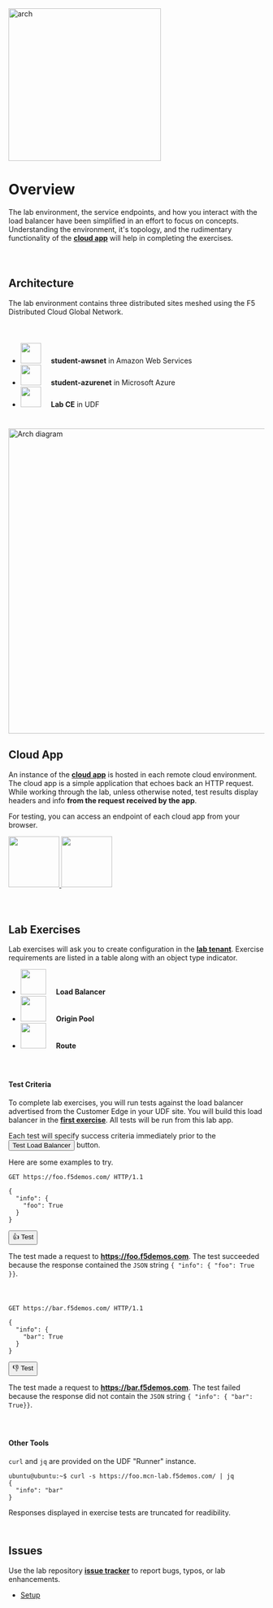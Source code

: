 <div href="/" class="d-flex align-items-center pb-3 mb-3 link-dark text-decoration-none">
    <img src="/static/arch.png" width="300px" height="auto" alt="arch">
</div>

# **Overview**

<div href="/" class="d-flex align-items-center pb-3 mb-3 link-dark text-decoration-none border-bottom"></div>

The lab environment, the service endpoints, and how you interact with the load balancer have been simplified in an effort to focus on concepts.
Understanding the environment, it's topology, and the rudimentary functionality of the <strong><a href="https://github.com/f5devcentral/f5xc-lab-mcn-practical/tree/main/cloudapp" target="_blank">cloud app</a></strong> will help in completing the exercises.

<div style="height:25px"></div>

## **Architecture**

The lab environment contains three distributed sites meshed using the F5 Distributed Cloud Global Network.

<div style="height:25px"></div>

<ul class="list-group">
  <li class="list-group-item">
  <img src="/static/aws.png" width="40px" height="auto"> &nbsp;&nbsp;&nbsp;
    <strong>student-awsnet</strong> in Amazon Web Services
  </li>
  <li class="list-group-item">
  <img src="/static/azure.png" width="40px" height="auto"> &nbsp;&nbsp;&nbsp;
  <strong>student-azurenet</strong> in Microsoft Azure
  </li>
  <li class="list-group-item">
  <img src="/static/mcnp-udf.png" width="40px" height="auto"> &nbsp;&nbsp;&nbsp;
  <strong>Lab CE</strong> in UDF 
  </li>
</ul>

<div style="height:25px"></div>

<img src="/static/mcn-prac-arch-base.png" width="auto" height="600px" alt="Arch diagram">

## **Cloud App**

An instance of the <strong><a href="https://github.com/f5devcentral/f5xc-lab-mcn-practical/tree/main/cloudapp" target="_blank">cloud app</a></strong> is hosted in each remote cloud environment.
The cloud app is a simple application that echoes back an HTTP request.
While working through the lab, unless otherwise noted, test results display headers and info **from the request received by the app**.

For testing, you can access an endpoint of each cloud app from your browser.

<p float="left">
<a href="https://aws-cloud-app.mcn-lab.f5demos.com/pretty" target="_blank">
<img src="/static/aws.png" height="100px" width="auto" class="rounded"/>
</a>
<a href="https://azure-cloud-app.mcn-lab.f5demos.com/pretty" target="_blank">
<img src="/static/azure.png" height="100px" width="auto"  class="rounded"/>
</a></p>

<div style="height:25px"></div>

## **Lab Exercises**

Lab exercises will ask you to create configuration in the <strong><a href="https://f5-xc-lab-mcn.console.ves.volterra.io/" target="_blank">lab tenant</a></strong>.
Exercise requirements are listed in a table along with an object type indicator. 

<ul class="list-group">
  <li class="list-group-item">
  <img src="/static/lb-icon.png" width="auto" height="50px"> &nbsp; &nbsp;
    <strong>Load Balancer</strong>
  </li>
  <li class="list-group-item">
  <img src="/static/origin-icon.png" width="auto" height="50px"> &nbsp; &nbsp;
    <strong>Origin Pool</strong>
  </li>
  <li class="list-group-item">
  <img src="/static/route-icon.png" width="auto" height="50px"> &nbsp; &nbsp;
    <strong>Route</strong> 
  </li>
</ul>

<div style="height:25px"></div>

#### **Test Criteria**

To complete lab exercises, you will run tests against the load balancer advertised from the Customer Edge in your UDF site.
You will build this load balancer in the <strong><a href="/lb">first exercise</a></strong>.
All tests will be run from this lab app.

Each test will specify success criteria immediately prior to the <button id="null" class="btn btn-primary disabled">Test Load Balancer</button> button.

Here are some examples to try. 

```http
GET https://foo.f5demos.com/ HTTP/1.1

{
  "info": {
    "foo": True
  }
}
```

<div class="left-aligned-button-container">
    <button id="requestBtn1" class="btn btn-primary">👍 Test</button>
</div>
<div id="result1" class="mt-3"></div>
<script>
document.getElementById('requestBtn1').addEventListener('click', () => {
    makeHttpRequest('requestBtn1', '/_test1', 'result1');
});
</script>

The test made a request to <strong>https://foo.f5demos.com</strong>.
The test succeeded because the response contained the ``JSON`` string ``{ "info": { "foo": True }}``.

<div style="height:25px"></div>

```http
GET https://bar.f5demos.com/ HTTP/1.1

{
  "info": {
    "bar": True
  }
}
```

<div class="left-aligned-button-container">
    <button id="requestBtn2" class="btn btn-primary">👎 Test</button>
</div>
<div id="result2" class="mt-3"></div>
<script>
document.getElementById('requestBtn2').addEventListener('click', () => {
    makeHttpRequest('requestBtn2', '/_test2', 'result2');
});
</script>

The test made a request to <strong>https://bar.f5demos.com</strong>.
The test failed because the response did not contain the ``JSON`` string ``{ "info": { "bar": True}}``.


<div style="height:25px"></div>

#### **Other Tools**

``curl`` and ``jq`` are provided on the UDF "Runner" instance.

```shell
ubuntu@ubuntu:~$ curl -s https://foo.mcn-lab.f5demos.com/ | jq
{
  "info": "bar"
}
```
<div class="alert alert-secondary" role="alert">
  Responses displayed in exercise tests are truncated for readibility.
</div>

<div style="height:25px"></div>

## **Issues**

Use the lab repository <i class="bi bi-github"> </i><strong><a href="https://github.com/f5devcentral/f5xc-lab-mcn-practical/" target="_blank">issue tracker</a></strong> to report bugs, typos, or lab enhancements.

<div href="/" class="d-flex align-items-center pb-3 mb-3 link-dark text-decoration-none border-bottom"></div>

<nav aria-label="labapp nav">
  <ul class="pagination justify-content-end">
    <li class="page-item">
      <a class="page-link" href="/setup">Setup <i class="bi bi-arrow-right-circle-fill"></i></a>
    </li>
  </ul>
</nav>






